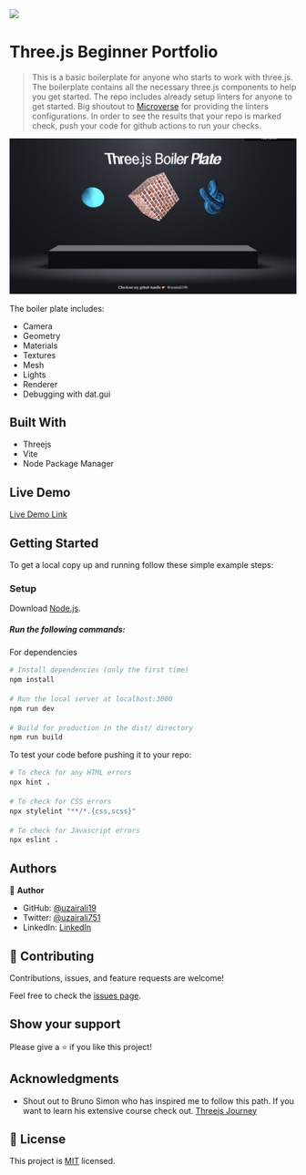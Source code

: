 ![](https://img.shields.io/badge/Microverse-blueviolet)

# Three.js Beginner Portfolio

> This is a basic boilerplate for anyone who starts to work with three.js. The boilerplate contains all the necessary three.js components to help you get started. The repo includes already setup linters for anyone to get started. Big shoutout to [Microverse](https://www.microverse.org/) for providing the linters configurations. In order to see the results that your repo is marked check, push your code for github actions to run your checks.

![screenshot](./screenshot.png)

The boiler plate includes:

- Camera
- Geometry
- Materials
- Textures
- Mesh
- Lights
- Renderer
- Debugging with dat.gui

## Built With

- Threejs
- Vite
- Node Package Manager

## Live Demo

[Live Demo Link](https://example.com)

## Getting Started

To get a local copy up and running follow these simple example steps:

### Setup

Download [Node.js](https://nodejs.org/en/download/).

##### Run the following commands:

For dependencies

```bash
# Install dependencies (only the first time)
npm install

# Run the local server at localhost:3000
npm run dev

# Build for production in the dist/ directory
npm run build
```

To test your code before pushing it to your repo:

```bash
# To check for any HTML errors
npx hint .

# To check for CSS errors
npx stylelint "**/*.{css,scss}"

# To check for Javascript errors
npx eslint .
```

## Authors

👤 **Author**

- GitHub: [@uzairali19](https://github.com/uzairali19)
- Twitter: [@uzairali751](https://twitter.com/Uzairali751)
- LinkedIn: [LinkedIn](https://www.linkedin.com/in/uzairali19/)

## 🤝 Contributing

Contributions, issues, and feature requests are welcome!

Feel free to check the [issues page](https://github.com/uzairali19/three-js-boilerplate/issues/).

## Show your support

Please give a ⭐️ if you like this project!

## Acknowledgments

- Shout out to Bruno Simon who has inspired me to follow this path. If you want to learn his extensive course check out. [Threejs Journey](https://threejs-journey.xyz/)

## 📝 License

This project is [MIT](./MIT.md) licensed.
